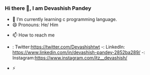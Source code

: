 
### Hi there 👋, I am Devashish Pandey

<!--
**devashish-pandey/devashish-pandey** is a ✨ _special_ ✨ repository because its `README.md` (this file) appears on your GitHub profile.

Here are some ideas to get you started:-->
- 🌱 I’m currently learning c programming language.
- 😄 Pronouns: He/ Him
<!-- - 🤔 I’m looking for help with ...
- 💬 Ask me about ...-->
- 📫 How to reach me
- : Twitter:https://twitter.com/Devashishtwt
-: LinkedIn: https://www.linkedin.com/in/devashish-pandey-2852ba289/
-: Instagram:https://www.instagram.com/itz__devashish/

- ⚡<!-- Fun fact: ...-->

